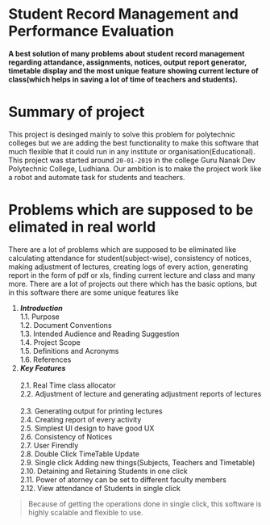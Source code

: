 # Student Record Management and Performance Evaluation 


**A best solution of many problems about student record management regarding attandance, assignments, notices, output report generator, timetable display and the most unique feature showing current lecture of class(which helps in saving a lot of time of teachers and students).**


# Summary of project
This project is desinged mainly to solve this problem for polytechnic colleges but we are adding the best functionality to make this software that much flexible that it could run in any institute or organisation(Educational). This project was started around `20-01-2019` in the college Guru Nanak Dev Polytechnic College, Ludhiana. Our ambition is to make the project work like a robot and automate task for students and teachers. 

# Problems which are supposed to be elimated in real world
There are a lot of problems which are supposed to be eliminated like calculating attendance for student(subject-wise), consistency of notices, making adjustment of lectures, creating logs of every action, generating report in the form of pdf or xls, finding current lecture and class and many more. There are a lot of projects out there which has the basic options, but in this software there are some unique features like
1. **_Introduction_**<br/>
   1.1. Purpose<br/>
   1.2. Document Conventions<br/>
   1.3. Intended Audience and Reading Suggestion<br/>
   1.4. Project Scope<br/>
   1.5. Definitions and Acronyms<br/>
   1.6. References
2. **_Key Features_**<br/>   
   2.1. Real Time class allocator <br/>
   2.2. Adjustment of lecture and generating adjustment reports of lectures<br/>   
   2.3. Generating output for printing lectures<br/>
   2.4.  Creating report of every activity<br/>
   2.5. Simplest UI design to have good UX<br/>
   2.6. Consistency of Notices<br/>
   2.7. User Firendly<br/>
   2.8.  Double Click TimeTable Update<br/>
   2.9.  Single click Adding new things(Subjects, Teachers and Timetable)<br/>
   2.10. Detaining and Retaining Students in one click<br/>
   2.11. Power of atorney can be set to different faculty members<br/>
   2.12. View attendance of Students in single click<br/>
> Because of getting the operations done in single click, this software is highly scalable and flexible to use.<br />
